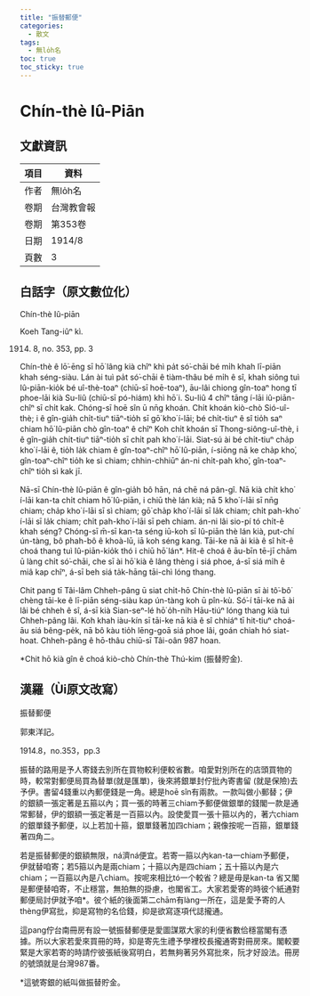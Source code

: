 ```yaml
---
title: "振替郵便"
categories:
  - 散文
tags:
  - 無lo̍h名
toc: true
toc_sticky: true
---
```


# Chín-thè Iû-Piān

## 文獻資訊

| 項目 | 資料 |
|---|---|
| 作者 | 無lo̍h名 |
| 卷期 | 台灣教會報 |
| 卷期 | 第353卷 |
| 日期 | 1914/8 |
| 頁數 | 3 |

## 白話字（原文數位化）

Chín-thè Iû-piān

Koeh Tang-iûⁿ kì.

1914. 8, no. 353, pp. 3

Chín-thè ê lō͘-ēng sī hō͘ lâng kià chîⁿ khì pa̍t só͘-chāi bé mi̍h khah lī-piān khah séng-siàu. Lán ài tuì pa̍t só͘-chāi ê tiàm-thâu bé mi̍h ê sî, khah siông tuì Iû-piān-kio̍k bé uî-thè-toaⁿ (chiū-sī hoē-toaⁿ), āu-lâi chiong gîn-toaⁿ hong tī phoe-lāi kià Su-liû (chiū-sī pó-hiám) khì hō͘ i. Su-liû 4 chîⁿ tāng í-lāi iû-piān-chîⁿ sī chi̍t kak. Chóng-sī hoē sîn ū nn̄g khoán. Chi̍t khoán kiò-chò Sió-uî-thè; i ê gîn-gia̍h chi̍t-tiuⁿ tiāⁿ-tio̍h sī gō͘ kho͘ í-lāi; bé chi̍t-tiuⁿ ê sî tio̍h saⁿ chiam hō͘ Iû-piān chò gîn-toaⁿ ê chîⁿ Koh chi̍t khoán sī Thong-siông-uî-thè, i ê gîn-gia̍h chi̍t-tiuⁿ tiāⁿ-tio̍h sī chi̍t pah kho͘ í-lāi. Siat-sú ài bé chi̍t-tiuⁿ cha̍p kho͘ í-lāi ê, tio̍h la̍k chiam ê gîn-toaⁿ-chîⁿ hō͘ Iû-piān, í-siōng nā ke cha̍p kho͘, gîn-toaⁿ-chîⁿ tio̍h ke sì chiam; chhin-chhiūⁿ án-ni chi̍t-pah kho͘, gîn-toaⁿ-chîⁿ tio̍h sì kak jī.

Nā-sī Chín-thè Iû-piān ê gîn-gia̍h bô hān, ná chē ná pân-gî. Nā kià chi̍t kho͘ í-lāi kan-ta chi̍t chiam hō͘ Iû-piān, i chiū thè lán kià; nā 5 kho͘ í-lāi sī nn̄g chiam; cha̍p kho͘ í-lāi sī sì chiam; gō͘ cha̍p kho͘ í-lāi sī la̍k chiam; chi̍t pah-kho͘ í-lāi sī la̍k chiam; chi̍t pah-kho͘ í-lāi sī peh chiam. án-ni lâi sio-pí tó chi̍t-ê khah séng? Chóng-sī m̄-sī kan-ta séng iū-koh sī Iû-piān thè lán kià, put-chí ún-tàng, bô phah-bô ê khoà-lū, iā koh séng kang. Tāi-ke nā ài kià ê sî hit-ê choá thang tuì Iû-piān-kio̍k thó i chiū hō͘ lán*. Hit-ê choá ê āu-bīn tē-jī chām ū làng chi̍t só͘-chāi, che sī ài hō͘ kià ê lâng thèng i siá phoe, á-sī siá mi̍h ê miâ kap chîⁿ, á-sī beh siá ta̍k-hāng tāi-chì lóng thang.

Chit pang tī Tâi-lâm Chheh-pâng ū siat chi̍t-hō Chín-thè Iû-piān sī ài tô͘-bô͘ chèng tāi-ke ê lī-piān séng-siàu kap ún-tàng koh ū pîn-kù. Só͘-í tāi-ke nā ài lâi bé chheh ê sî, á-sī kià Sian-seⁿ-lé hō͘ o̍h-ni̍h Hāu-tiúⁿ lóng thang kià tuì Chheh-pâng lâi. Koh khah iàu-kín sī tāi-ke nā kià ê sî chhiáⁿ tī hit-tiuⁿ choá-āu siá bêng-pe̍k, nā bô kàu tio̍h lēng-goā siá phoe lâi, goán chiah hó siat-hoat. Chheh-pâng ê hō-thâu chiū-sī Tâi-oân 987 hoan.

*Chit hō kià gîn ê choá kiò-chò Chín-thè Thú-kim (振替貯金).

## 漢羅（Ùi原文改寫）

振替郵便

郭東洋記。

1914.8，no.353，pp.3

振替的路用是予人寄錢去別所在買物較利便較省數。咱愛對別所在的店頭買物的時，較常對郵便局買為替單(就是匯單)，後來將銀單封佇批內寄書留 (就是保險)去予伊。書留4錢重以內郵便錢是一角。總是hoē sîn有兩款。一款叫做小郵替；伊的銀額一張定著是五箍以內；買一張的時著三chiam予郵便做銀單的錢閣一款是通常郵替，伊的銀額一張定著是一百箍以內。設使愛買一張十箍以內的，著六chiam 的銀單錢予郵便，以上若加十箍，銀單錢著加四chiam；親像按呢一百箍，銀單錢著四角二。

若是振替郵便的銀額無限，ná濟ná便宜。若寄一箍以內kan-ta一chiam予郵便，伊就替咱寄；若5箍以內是兩chiam；十箍以內是四chiam；五十箍以內是六chiam；一百箍以內是八chiam。按呢來相比tó一个較省？總是毋是kan-ta 省又閣是郵便替咱寄，不止穩當，無拍無的掛慮，也閣省工。大家若愛寄的時彼个紙通對郵便局討伊就予咱*。彼个紙的後面第二chām有làng一所在，這是愛予寄的人thèng伊寫批，抑是寫物的名佮錢，抑是欲寫逐項代誌攏通。

這pang佇台南冊房有設一號振替郵便是愛圖謀眾大家的利便省數佮穩當閣有憑據。所以大家若愛來買冊的時，抑是寄先生禮予學裡校長攏通寄對冊房來。閣較要緊是大家若寄的時請佇彼張紙後寫明白，若無夠著另外寫批來，阮才好設法。冊房的號頭就是台灣987番。

*這號寄銀的紙叫做振替貯金。
